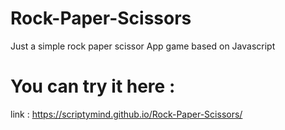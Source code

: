 # Rock-Paper-Scissors
Just a simple rock paper scissor App game based on Javascript 

# You can try it here :
link : https://scriptymind.github.io/Rock-Paper-Scissors/
